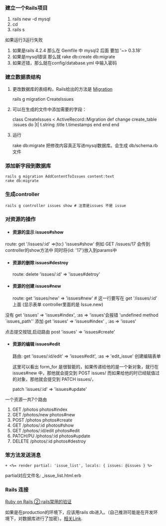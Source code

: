 ---
---

### 建立一个Rails项目

1. rails new <project name> -d mysql
2. cd <project dir>
3. rails s

如果运行3运行失败

1. 如果是rails 4.2.4 那么在 Gemfile 中 mysql2 后面 要加 '~> 0.3.18'
2. 如果是mysql错误 那么就 rake db:create db:migrate
3. 如果还错，那么就在config/database.yml 中输入密码

### 建立数据表结构

1. 更改数据库的表结构，Rails给出的方法是 [Migration](http://guides.rubyonrails.org/)

	rails g migration CreateIssues

2. 可以在生成的文件中添加需要的字段：

	class CreateIssues < ActiveRecord::Migration
	  def change
	    create_table :issues do |t|
	      t.string :title
	      t.timestamps
	    end
	  end
	end

3. 运行

	rake db:migrate
把修改内容真正写进mysql数据库。会生成 db/schema.rb文件


### 添加新字段到数据库

	rails g migration AddContentToIssues content:text
	rake db:migrate

### 生成controller
	
	rails g controller issues show # 注意是issues 不是 issue

### 对资源的操作

- #### 资源的显示 issues#show

 route: get '/issues/:id'  =>(to:) 'issues#show'
 例如 GET /issues/17  会传到controller的show方法中 同时将{id: '17'}放入到params中

- #### 资源的删除 issues#destroy
	
  route: delete 'issues/:id' => 'issues#detroy'

- #### 资源的创建 issues#new

  route: get 'issues/new' => 'issues#new' # 这一行要写在 get '/issues/:id' 上面 (显示表单  controller里面的是 Issue.new)

 没有 get 'issues' => 'issues#index', :as => 'issues'会报错 'undefined method `issues_path''
 添加 get 'issues' => 'issues#index' , :as => 'issues'

 点击提交按钮,启动路由 post 'issues' => 'issues#create'


- #### 资源的编辑 issues#edit 

  路由: get 'issues/:id/edit' => 'issues#edit', :as => 'edit_issue' 创建编辑表单

  这里可以看出 form_for 是很智能的，如果传递给他的是一个新对象，就行在 issues#new 中，那他就会提交到 POST issues/ 而如果给他的时已经赋值过的对象，那他就会提交到 PATCH issues/，

  patch 'issues/:id' => 'issues#update'

一个资源一共7个路由

1. GET /photos photos#index
2. GET /photos/new photos#new
3. POST /photos photos#create
4. GET /photos/:id photos#show
5. GET /photos/:id/edit photos#edit
6. PATCH/PU /photos/:id photos#update
7. DELETE /photos/:id photos#destroy


### 笨方法发送消息

	+ <%= render partial: 'issue_list', locals: { issues: @issues } %>

partial对应文件名: \_issue\_list.html.erb

### Rails 连接
[Ruby on Rails ② rails常用的验证](http://blog.sina.com.cn/s/blog_63041bb80101dgdu.html)


如果是在production的环境下，应该用rails db进入。（自己推测可能是在开发环境下，对数据库进行了加密）。[相关Link](https://ruby-china.org/topics/6919).